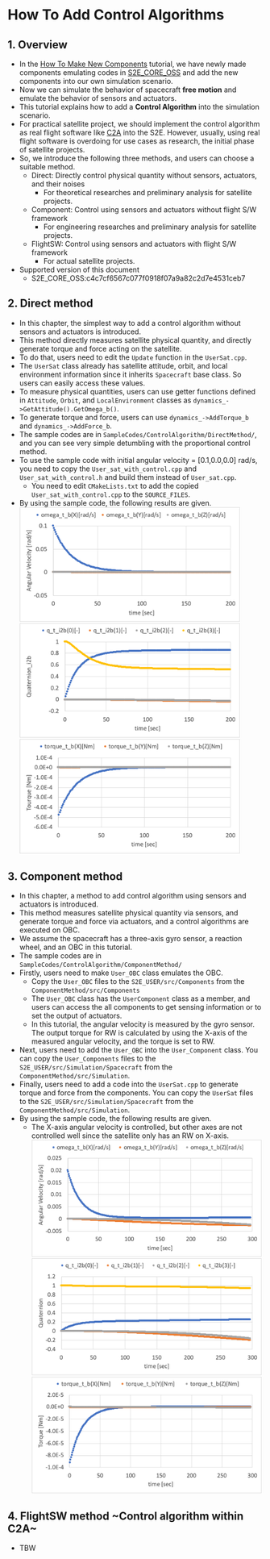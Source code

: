 # How To Add Control Algorithms

## 1.  Overview
- In the [How To Make New Components](./Tutorials/HowToMakeNewComponents.md) tutorial, we have newly made components emulating codes in [S2E_CORE_OSS](https://gitlab.com/ut_issl/s2e/s2e_core_oss) and add the new components into our own simulation scenario.
- Now we can simulate the behavior of spacecraft **free motion** and emulate the behavior of sensors and actuators. 
- This tutorial explains how to add a **Control Algorithm** into the simulation scenario. 
- For practical satellite project, we should implement the control algorithm as real flight software like [C2A](https://gitlab.com/ut_issl/c2a/c2a_core_oss) into the S2E. However, usually, using real flight software is overdoing for use cases as research, the initial phase of satellite projects.
- So, we introduce the following three methods, and users can choose a suitable method.
  - Direct: Directly control physical quantity without sensors, actuators, and their noises
    - For theoretical researches and preliminary analysis for satellite projects.
  - Component: Control using sensors and actuators without flight S/W framework
    - For engineering researches and preliminary analysis for satellite projects. 
  - FlightSW: Control using sensors and actuators with flight S/W framework
    - For actual satellite projects.
- Supported version of this document
  - S2E_CORE_OSS:c4c7cf6567c077f0918f07a9a82c2d7e4531ceb7

## 2. Direct method
- In this chapter, the simplest way to add a control algorithm without sensors and actuators is introduced.
- This method directly measures satellite physical quantity, and directly generate torque and force acting on the satellite.
- To do that, users need to edit the `Update` function in the `UserSat.cpp`.
- The `UserSat` class already has satellite attitude, orbit, and local environment information since it inherits `Spacecraft` base class. So users can easily access these values.
- To measure physical quantities, users can use getter functions defined in `Attitude`, `Orbit`, and `LocalEnvironment` classes as `dynamics_->GetAttitude().GetOmega_b()`.
- To generate torque and force, users can use `dynamics_->AddTorque_b` and `dynamics_->AddForce_b`.
- The sample codes are in `SampleCodes/ControlAlgorithm/DirectMethod/`, and you can see very simple detumbling with the proportional control method.
- To use the sample code with initial angular velocity = [0.1,0.0,0.0] rad/s, you need to copy the `User_sat_with_control.cpp` and `User_sat_with_control.h` and build them instead of `User_sat.cpp`.
  - You need to edit `CMakeLists.txt` to add the copied `User_sat_with_control.cpp` to the `SOURCE_FILES`.
- By using the sample code, the following results are given.
    <img src="./figs/ControlAlgorithm_DirectControl_result1.png" alt="CA_DC_1" style="zoom: 80%;" />
    <img src="./figs/ControlAlgorithm_DirectControl_result2.png" alt="CA_DC_2" style="zoom: 80%;" />
    <img src="./figs/ControlAlgorithm_DirectControl_result3.png" alt="CA_DC_3" style="zoom: 80%;" />

## 3. Component method
- In this chapter, a method to add control algorithm using sensors and actuators is introduced.
- This method measures satellite physical quantity via sensors, and generate torque and force via actuators, and a control algorithms are executed on OBC.
- We assume the spacecraft has a three-axis gyro sensor, a reaction wheel, and an OBC in this tutorial.
- The sample codes are in `SampleCodes/ControlAlgorithm/ComponentMethod/`
- Firstly, users need to make `User_OBC` class emulates the OBC.
  - Copy the `User_OBC` files to the `S2E_USER/src/Components` from the `ComponentMethod/src/Components`
  - The `User_OBC` class has the `UserComponent` class as a member, and users can access the all components to get sensing information or to set the output of actuators.
  - In this tutorial, the angular velocity is measured by the gyro sensor. The output torque for RW is calculated by using the X-axis of the measured angular velocity, and the torque is set to RW.
- Next, users need to add the `User_OBC` into the `User_Component` class. You can copy the `User_Components` files to the `S2E_USER/src/Simulation/Spacecraft` from the `ComponentMethod/src/Simulation`.
- Finally, users need to add a code into the `UserSat.cpp` to generate torque and force from the components. You can copy the `UserSat` files to the `S2E_USER/src/Simulation/Spacecraft` from the `ComponentMethod/src/Simulation`.
- By using the sample code, the following results are given.
  - The X-axis angular velocity is controlled, but other axes are not controlled well since the satellite only has an RW on X-axis.
    <img src="./figs/ControlAlgorithm_ComponentControl_result1.png" alt="CA_CC_1" style="zoom: 80%;" />
    <img src="./figs/ControlAlgorithm_ComponentControl_result2.png" alt="CA_CC_2" style="zoom: 80%;" />
    <img src="./figs/ControlAlgorithm_ComponentControl_result3.png" alt="CA_CC_3" style="zoom: 80%;" />

## 4. FlightSW method ~Control algorithm within C2A~
- TBW